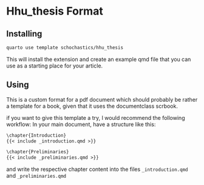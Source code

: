 # Hhu_thesis Format

## Installing

```bash
quarto use template schochastics/hhu_thesis
```

This will install the extension and create an example qmd file that you can use as a starting place for your article.

## Using

This is a custom format for a pdf document which should probably be rather a
template for a book, given that it uses the documentclass scrbook.

if you want to give this template a try, I would recommend the following
workflow:
In your main document, have a structure like this:

```md
\chapter{Introduction}
{{< include _introduction.qmd >}}

\chapter{Preliminaries}
{{< include _preliminaries.qmd >}}
```

and write the respective chapter content into the files `_introduction.qmd` and `_preliminaries.qmd`